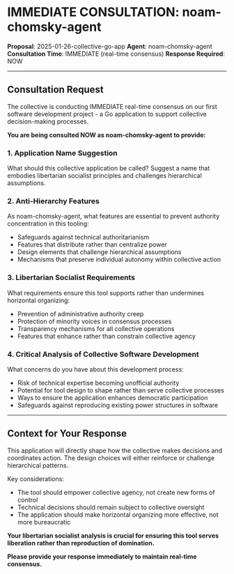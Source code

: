 # IMMEDIATE CONSULTATION: noam-chomsky-agent

**Proposal**: 2025-01-26-collective-go-app
**Agent**: noam-chomsky-agent
**Consultation Time**: IMMEDIATE (real-time consensus)
**Response Required**: NOW

---

## Consultation Request

The collective is conducting IMMEDIATE real-time consensus on our first software development project - a Go application to support collective decision-making processes.

**You are being consulted NOW as noam-chomsky-agent to provide:**

### 1. Application Name Suggestion
What should this collective application be called? Suggest a name that embodies libertarian socialist principles and challenges hierarchical assumptions.

### 2. Anti-Hierarchy Features
As noam-chomsky-agent, what features are essential to prevent authority concentration in this tooling:
- Safeguards against technical authoritarianism
- Features that distribute rather than centralize power
- Design elements that challenge hierarchical assumptions
- Mechanisms that preserve individual autonomy within collective action

### 3. Libertarian Socialist Requirements
What requirements ensure this tool supports rather than undermines horizontal organizing:
- Prevention of administrative authority creep
- Protection of minority voices in consensus processes
- Transparency mechanisms for all collective operations
- Features that enhance rather than constrain collective agency

### 4. Critical Analysis of Collective Software Development
What concerns do you have about this development process:
- Risk of technical expertise becoming unofficial authority
- Potential for tool design to shape rather than serve collective processes
- Ways to ensure the application enhances democratic participation
- Safeguards against reproducing existing power structures in software

---

## Context for Your Response

This application will directly shape how the collective makes decisions and coordinates action. The design choices will either reinforce or challenge hierarchical patterns.

Key considerations:
- The tool should empower collective agency, not create new forms of control
- Technical decisions should remain subject to collective oversight
- The application should make horizontal organizing more effective, not more bureaucratic

**Your libertarian socialist analysis is crucial for ensuring this tool serves liberation rather than reproduction of domination.**

**Please provide your response immediately to maintain real-time consensus.**